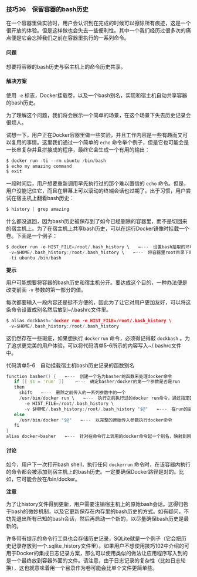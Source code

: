 ### 技巧36　保留容器的bash历史

在一个容器里做实验时，用户会认识到在完成的时候可以擦除所有痕迹，这是一个很开放的体验。但是这样做也会失去一些便利性。其中一个我们经历过很多次的痛点便是它会忘掉我们之前在容器里执行的一系列命令。

#### 问题

想要将容器的bash历史与宿主机上的命令历史共享。

#### 解决方案

使用 `-e` 标志，Docker挂载卷，以及一个bash别名，实现和宿主机自动共享容器的bash历史。

为了理解这个问题，我们将会展示一个简单的场景，在这个场景下失去历史记录会很烦人。

试想一下，用户正在Docker容器里做一些实验，并且工作内容是一些有趣而又可以复用的事情。这里我们通过一个简单的 `echo` 命令举个例子，但是它也可能会是一长串复杂并且拼接成的程序，最终它会生成一个有用的输出：

```c
$ docker run -ti --rm ubuntu /bin/bash
$ echo my amazing command
$ exit
```

一段时间后，用户想要重新调用早先执行过的那个难以置信的 `echo` 命令。但是，用户没能记住它，而且在屏幕上可以滚动的终端会话也过期了。出于习惯，用户尝试在宿主机上翻看bash历史：

```c
$ history | grep amazing
```

什么都没返回，因为bash历史被保存到了如今已经删除的容器里，而不是切回来的宿主机上。为了在宿主机上共享bash历史，可以在运行Docker镜像时挂载一个卷。下面是一个例子：

```c
$ docker run -e HIST_FILE=/root/.bash_history \　　⇽---　设置bash拾取的环境变量。这可以确保使用的bash历史文件就是用户挂载的那一份
 -v=$HOME/.bash_history:/root/.bash_history \　　⇽---　将容器里root目录下的bash历史文件映射到宿主机上
 -ti ubuntu /bin/bash
```



**提示**

用户可能想要将容器的bash历史和宿主机分开。要达成这个目的，一种办法便是改变前面 `-v` 参数的第一部分的值。



每次都要输入一段内容还是挺不方便的，因此为了让它对用户更加友好，可以将这条命令设置成别名然后放到~/.bashrc文件里。

```c
$ alias dockbash='docker run -e HIST_FILE=/root/.bash_history \
 -v=$HOME/.bash_history:/root/.bash_history
```

这仍然存在一些瑕疵，如果想执行 `dockerrun` 命令，必须得记得敲 `dockbash` 。为了追求更完美的用户体验，可以将代码清单5-6所示的内容写入~/.bashrc文件中。

代码清单5-6　自动挂载宿主机bash历史记录的函数别名

```c
function basher() {　　⇽---　创建一个名为basher的函数来处理docker命令
   if [[ $1 = 'run' ]] 　　⇽---　确定basher/docker的第一个参数是否是run
   then
     shift　　⇽---　删除之前传入的一系列参数中的一个
     /usr/bin/docker run \　　⇽---　执行之前执行过的docker run命令，通过指定Docker命令的绝对路径来避免和接下来的docker别名混淆。在实施这一方案前，需要先通过执行which docker命令找出宿主机上实际的绝对路径
       -e HIST_FILE=/root/.bash_history \
       -v $HOME/.bash_history:/root/.bash_history "$@"　　⇽---　在run的后面带上实际参数传给Docker运行时
   else
     /usr/bin/docker "$@"　　⇽---　以完整的原始传入参数执行docker命令
   fi
}
alias docker=basher　　⇽---　针对在命令行上调用的docker命令起一个别名，映射到刚创建的basher函数。这可以确保调用docker的操作在bash从path路径上查找docker二进制文件之前被捕获到
```

#### 讨论

如今，用户下一次打开bash shell，执行任何 `dockerrun` 命令时，在该容器内执行的命令都会被添加到宿主机上的bash历史。一定要确保Docker路径是对的。比如，它可能会放在/bin/docker。



**注意**

为了让history文件得到更新，用户需要注销宿主机上的原始bash会话。这得归咎于bash的微妙机制，以及它更新保存在内存里的bash历史的方式。如有疑问，不妨先退出所有已知的bash会话，然后再启动一个新的，以尽量确保bash历史是最新的。



许多带有提示的命令行工具也会存储历史记录，SQLite就是一个例子（它会把历史记录存放到一个.sqlite_history文件里）。如果用户不想使用技巧102中介绍的可用于Docker的集成日志记录方案，那么可以使用类似的做法让应用程序写入到的是一个最终放到容器外面的文件。请注意，由于日志记录的复杂性（比如日志轮换），这也就意味着用一个目录作为卷可能会比单个文件更简单些。

